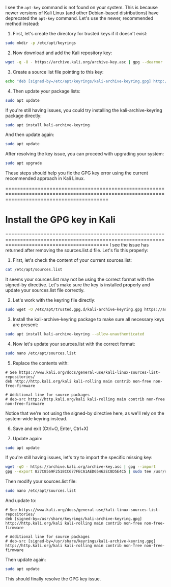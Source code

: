 I see the `apt-key` command is not found on your system. This is because newer versions of Kali Linux (and other Debian-based distributions) have deprecated the `apt-key` command. Let's use the newer, recommended method instead:

1. First, let's create the directory for trusted keys if it doesn't exist:

```bash
sudo mkdir -p /etc/apt/keyrings
```

2. Now download and add the Kali repository key:

```bash
wget -q -O - https://archive.kali.org/archive-key.asc | gpg --dearmor | sudo tee /etc/apt/keyrings/kali-archive-keyring.gpg > /dev/null
```

3. Create a source list file pointing to this key:

```bash
echo "deb [signed-by=/etc/apt/keyrings/kali-archive-keyring.gpg] http://http.kali.org/kali kali-rolling main non-free contrib" | sudo tee /etc/apt/sources.list.d/kali.list
```

4. Then update your package lists:

```bash
sudo apt update
```

If you're still having issues, you could try installing the kali-archive-keyring package directly:

```bash
sudo apt install kali-archive-keyring
```

And then update again:

```bash
sudo apt update
```

After resolving the key issue, you can proceed with upgrading your system:

```bash
sudo apt upgrade
```

These steps should help you fix the GPG key error using the current recommended approach in Kali Linux.

===============================================================================================================================================
# Install the GPG key in Kali 
===============================================================================================================================================
I see the issue has returned after removing the sources.list.d file. Let's fix this properly:

1. First, let's check the content of your current sources.list:

```bash
cat /etc/apt/sources.list
```

It seems your sources.list may not be using the correct format with the signed-by directive. Let's make sure the key is installed properly and update your sources.list file correctly.

2. Let's work with the keyring file directly:

```bash
sudo wget -O /etc/apt/trusted.gpg.d/kali-archive-keyring.gpg https://archive.kali.org/archive-key.asc
```

3. Install the kali-archive-keyring package to make sure all necessary keys are present:

```bash
sudo apt install kali-archive-keyring --allow-unauthenticated
```

4. Now let's update your sources.list with the correct format:

```bash
sudo nano /etc/apt/sources.list
```

5. Replace the contents with:

```
# See https://www.kali.org/docs/general-use/kali-linux-sources-list-repositories/
deb http://http.kali.org/kali kali-rolling main contrib non-free non-free-firmware

# Additional line for source packages
# deb-src http://http.kali.org/kali kali-rolling main contrib non-free non-free-firmware
```

Notice that we're not using the signed-by directive here, as we'll rely on the system-wide keyring instead.

6. Save and exit (Ctrl+O, Enter, Ctrl+X)

7. Update again:

```bash
sudo apt update
```

If you're still having issues, let's try to import the specific missing key:

```bash
wget -qO - https://archive.kali.org/archive-key.asc | gpg --import
gpg --export 827C8569F2518CC677FECA1AED65462EC8D5E4C5 | sudo tee /usr/share/keyrings/kali-archive-keyring.gpg > /dev/null
```

Then modify your sources.list file:

```bash
sudo nano /etc/apt/sources.list
```

And update to:

```
# See https://www.kali.org/docs/general-use/kali-linux-sources-list-repositories/
deb [signed-by=/usr/share/keyrings/kali-archive-keyring.gpg] http://http.kali.org/kali kali-rolling main contrib non-free non-free-firmware

# Additional line for source packages
# deb-src [signed-by=/usr/share/keyrings/kali-archive-keyring.gpg] http://http.kali.org/kali kali-rolling main contrib non-free non-free-firmware
```

Then update again:

```bash
sudo apt update
```

This should finally resolve the GPG key issue.

